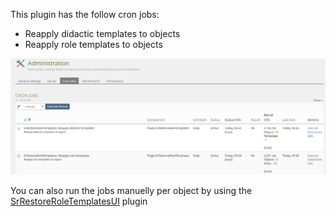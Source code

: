 This plugin has the follow cron jobs:

- Reapply didactic templates to objects
- Reapply role templates to objects

![Cron jobs](./images/cron_jobs.png)

You can also run the jobs manuelly per object by using the [SrRestoreRoleTemplatesUI](https://github.com/studer-raimann/SrRestoreRoleTemplatesUI) plugin

